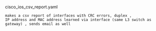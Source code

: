 cisco_ios_csv_report.yaml

    makes a csv report of interfaces with CRC errors, duplex ,
    IP address and MAC address learned via interface (same L3 switch as gateway) , sends email as well

